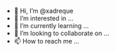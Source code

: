 - 👋 Hi, I’m @xadreque
- 👀 I’m interested in ...
- 🌱 I’m currently learning ...
- 💞️ I’m looking to collaborate on ...
- 📫 How to reach me ...

<!---
xadreque/xadreque is a ✨ special ✨ repository because its `README.md` (this file) appears on your GitHub profile.
You can click the Preview link to take a look at your changes.
--->
